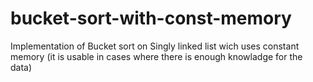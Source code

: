 # bucket-sort-with-const-memory
Implementation of Bucket sort on Singly linked list wich uses constant memory (it is usable in cases where there is enough knowladge for the data)
